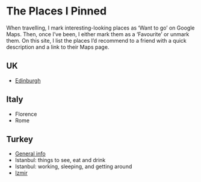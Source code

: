 # The Places I Pinned

When travelling, I mark interesting-looking places as ‘Want to go’ on Google Maps. Then, once I’ve been, I either mark them as a ‘Favourite’ or unmark them. On this site, I list the places I’d recommend to a friend with a quick description and a link to their Maps page.

## UK

- [Edinburgh](edinburgh.md)

## Italy

- Florence
- Rome

## Turkey

- [General info](turkey.md)
- Istanbul: things to see, eat and drink
- Istanbul: working, sleeping, and getting around
- [Izmir](izmir.md)

<!-- 
### My links

my website is [here](https://tombond.uk). it is hosted here on github pages. -->
